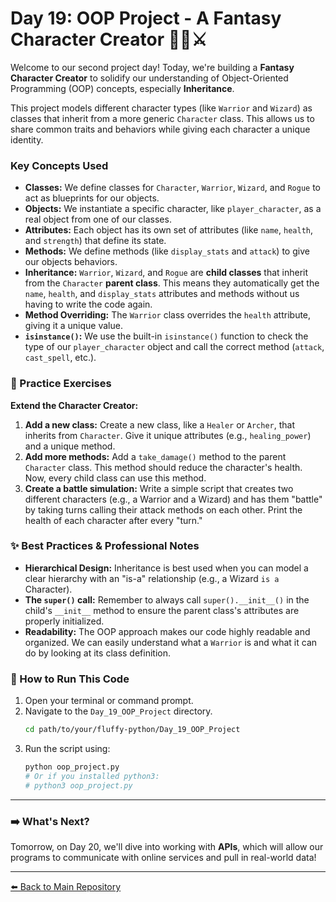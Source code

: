# Day 19: OOP Project - A Fantasy Character Creator 🧙‍♂️⚔️

Welcome to our second project day! Today, we're building a **Fantasy Character Creator** to solidify our understanding of Object-Oriented Programming (OOP) concepts, especially **Inheritance**.

This project models different character types (like `Warrior` and `Wizard`) as classes that inherit from a more generic `Character` class. This allows us to share common traits and behaviors while giving each character a unique identity.

### Key Concepts Used

* **Classes:** We define classes for `Character`, `Warrior`, `Wizard`, and `Rogue` to act as blueprints for our objects.
* **Objects:** We instantiate a specific character, like `player_character`, as a real object from one of our classes.
* **Attributes:** Each object has its own set of attributes (like `name`, `health`, and `strength`) that define its state.
* **Methods:** We define methods (like `display_stats` and `attack`) to give our objects behaviors.
* **Inheritance:** `Warrior`, `Wizard`, and `Rogue` are **child classes** that inherit from the `Character` **parent class**. This means they automatically get the `name`, `health`, and `display_stats` attributes and methods without us having to write the code again.
* **Method Overriding:** The `Warrior` class overrides the `health` attribute, giving it a unique value.
* **`isinstance()`:** We use the built-in `isinstance()` function to check the type of our `player_character` object and call the correct method (`attack`, `cast_spell`, etc.).

### 📝 Practice Exercises

**Extend the Character Creator:**

1.  **Add a new class:** Create a new class, like a `Healer` or `Archer`, that inherits from `Character`. Give it unique attributes (e.g., `healing_power`) and a unique method.
2.  **Add more methods:** Add a `take_damage()` method to the parent `Character` class. This method should reduce the character's health. Now, every child class can use this method.
3.  **Create a battle simulation:** Write a simple script that creates two different characters (e.g., a Warrior and a Wizard) and has them "battle" by taking turns calling their attack methods on each other. Print the health of each character after every "turn."

### ✨ Best Practices & Professional Notes

* **Hierarchical Design:** Inheritance is best used when you can model a clear hierarchy with an "is-a" relationship (e.g., a Wizard `is a` Character).
* **The `super()` call:** Remember to always call `super().__init__()` in the child's `__init__` method to ensure the parent class's attributes are properly initialized.
* **Readability:** The OOP approach makes our code highly readable and organized. We can easily understand what a `Warrior` is and what it can do by looking at its class definition.

### 🏃 How to Run This Code

1.  Open your terminal or command prompt.
2.  Navigate to the `Day_19_OOP_Project` directory.
    ```bash
    cd path/to/your/fluffy-python/Day_19_OOP_Project
    ```
3.  Run the script using:
    ```bash
    python oop_project.py
    # Or if you installed python3:
    # python3 oop_project.py
    ```

---

### ➡️ What's Next?

Tomorrow, on Day 20, we'll dive into working with **APIs**, which will allow our programs to communicate with online services and pull in real-world data!

---

[⬅️ Back to Main Repository](../README.md)
